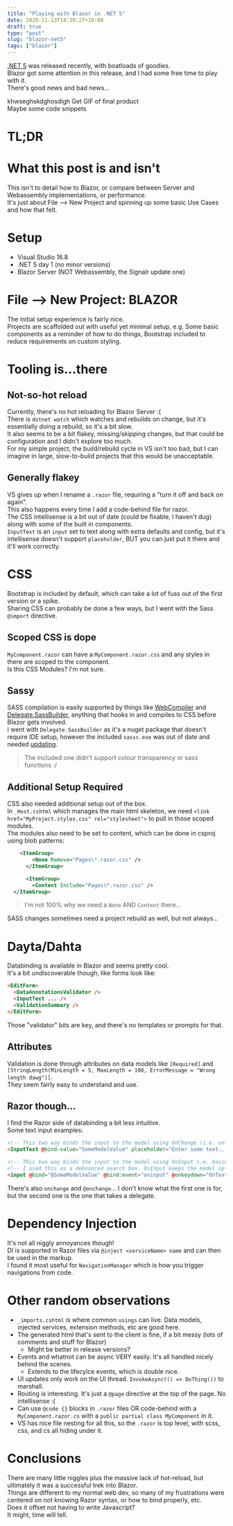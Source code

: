 ```yaml
---
title: "Playing with Blazor in .NET 5"
date: 2020-11-13T14:39:27+10:00
draft: true
type: "post"
slug: "blazor-net5"
tags: ["blazor"]
---
```


[.NET 5](https://devblogs.microsoft.com/dotnet/announcing-net-5-0/) was released recently, with boatloads of goodies.  
Blazor got some attention in this release, and I had some free time to play with it.  
There's good news and bad news...

<!--more-->  

khwseghskdghosdigh 
Get GIF of final product  
Maybe some code snippets  

# TL;DR  

# What this post is and isn't  
This isn't to detail how to Blazor, or compare between Server and Webassembly implementations, or performance.  
It's just about File --> New Project and spinning up some basic Use Cases and how that felt.  

# Setup  
- Visual Studio 16.8  
- .NET 5 day 1 (no minor versions)  
- Blazor Server (NOT Webassembly, the Signalr update one)  

# File --> New Project: BLAZOR  
The initial setup experience is fairly nice.  
Projects are scaffolded out with useful yet minimal setup, e.g. Some basic components as a reminder of how to do things, Bootstrap included to reduce requirements on custom styling.  

# Tooling is...there  
## Not-so-hot reload  
Currently, there's no hot reloading for Blazor Server :(  
There is `dotnet watch` which watches and rebuilds on change, but it's essentially doing a rebuild, so it's a bit slow.  
It also seems to be a bit flakey, missing/skipping changes, but that could be configuration and I didn't explore too much.  
For my simple project, the build/rebuild cycle in VS isn't too bad, but I can imagine in large, slow-to-build projects that this would be unacceptable.  

## Generally flakey  
VS gives up when I rename a `.razor` file, requiring a "turn it off and back on again".  
This also happens every time I add a code-behind file for razor.  
The CSS intellisense is a bit out of date (could be fixable, I haven't dug) along with some of the built in components.  
`InputText` is an `input` set to text along with extra defaults and config, but it's intellisense doesn't support `placeholder`, BUT you can just put it there and it'll work correctly.  

# CSS  
Bootstrap is included by default, which can take a lot of fuss out of the first version or a spike.  
Sharing CSS can probably be done a few ways, but I went with the Sass `@import` directive.  

## Scoped CSS is dope  
`MyComponent.razor` can have a `MyComponent.razor.css` and any styles in there are scoped to the component.  
Is this CSS Modules? I'm not sure.  

## Sassy
SASS compilation is easily supported by things like [WebCompiler](https://marketplace.visualstudio.com/items?itemName=MadsKristensen.WebCompiler) and [Delegate.SassBuilder](https://github.com/delegateas/Delegate.SassBuilder), anything that hooks in and compiles to CSS before Blazor gets involved.  
I went with `Delegate.SassBuilder` as it's a nuget package that doesn't require IDE setup, however the included `sassc.exe` was out of date and needed [updating](https://github.com/tuhlmann/sassc-binaries/blob/master/v3.6.1/win32/sassc.exe).  

> The included one didn't support colour transparency or sass functions :/

## Additional Setup Required  
CSS also needed additional setup out of the box.  
In `_Host.cshtml` which manages the main html skeleton, we need `<link href="MyProject.styles.css" rel="stylesheet">` to pull in those scoped modules.  
The modules also need to be set to content, which can be done in csproj using blob patterns:  
``` xml
	<ItemGroup>
		<None Remove="Pages\*.razor.css" />
	  </ItemGroup>

	  <ItemGroup>
		<Content Include="Pages\*.razor.css" />
  </ItemGroup>
```  
> I'm not 100% why we need a `None` AND `Content` there...  

SASS changes sometimes need a project rebuild as well, but not always...  

# Dayta/Dahta  
Databinding is available in Blazor and seems pretty cool.  
It's a bit undiscoverable though, like forms look like:  
``` html
<EditForm>
  <DataAnnotationsValidator />
  <InputText ... />
  <ValidationSummary />
</EditForm>
```  
Those "validator" bits are key, and there's no templates or prompts for that.  

## Attributes  
Validation is done through attributes on data models like `[Required]` and `[StringLength(MinLength = 5, MaxLength = 100, ErrorMessage = "Wrong length dawg")]`.  
They seem fairly easy to understand and use.  

## Razor though...  
I find the Razor side of databinding a bit less intuitive.  
Some text input examples:  
``` html
<!-- This two way binds the input to the model using OnChange (i.e. only sets when unfocussed), nothing fancy -->
<InputText @bind-value="SomeModelValue" placeholder="Enter some text..." />

<!-- This two way binds the input to the model using OnInput i.e. basically keydown, but also registers keydown to something else -->
<!-- I used this as a debounced search box. OnInput keeps the model up to date, and onkeydown does debouncing with System.Timer -->
<input @bind="@SomeModelValue" @bind:event="oninput" @onkeydown="OnTextChanged" />
```  
There's also `onchange` and `@onchange`... I don't know what the first one is for, but the second one is the one that takes a delegate.  

# Dependency Injection  
It's not all niggly annoyances though!  
DI is supported in Razor files via `@inject <serviceName> name` and can then be used in the markup.  
I found it most useful for `NavigationManager` which is how you trigger navigations from code.  

# Other random observations  
- `_imports.cshtml` is where common `usings` can live. Data models, injected services, extension methods, etc are good here.  
- The generated html that's sent to the client is fine, if a bit messy (lots of comments and stuff for Blazor)
    - Might be better in release versions?  
- Events and whatnot can be async VERY easily. It's all handled nicely behind the scenes.
    - Extends to the lifecylce events, which is double nice.  
- UI updates only work on the UI thread. `InvokeAsync(() => DoThing())` to marshall.  
- Routing is interesting. It's just a `@page` directive at the top of the page. No intellisense :(
- Can use `@code {}` blocks in `.razor` files OR code-behind with a `MyComponent.razor.cs` with a `public partial class MyComponent` in it.
- VS has nice file nesting for all this, so the `.razor` is top level, with scss, css, and cs all hiding under it.


# Conclusions  
There are many little niggles plus the massive lack of hot-reload, but ultimately it was a successful trek into Blazor.  
Things are different to my normal web dev, so many of my frustrations were centered on not knowing Razor syntax, or how to bind properly, etc.  
Does it offset not having to write Javascript?  
It might, time will tell.  
